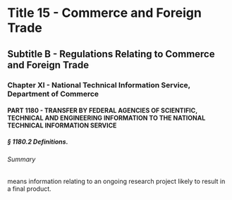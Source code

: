 
# Title 15 - Commerce and Foreign Trade
## Subtitle B - Regulations Relating to Commerce and Foreign Trade
### Chapter XI - National Technical Information Service, Department of Commerce
#### PART 1180 - TRANSFER BY FEDERAL AGENCIES OF SCIENTIFIC, TECHNICAL AND ENGINEERING INFORMATION TO THE NATIONAL TECHNICAL INFORMATION SERVICE
##### § 1180.2 Definitions.
###### Summary

means information relating to an ongoing research project likely to result in a final product.
